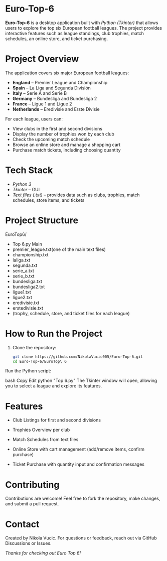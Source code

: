 # Euro-Top-6

**Euro-Top-6** is a desktop application built with *Python (Tkinter)* that allows users to explore the top six European football leagues. 
The project provides interactive features such as league standings, club trophies, match schedules, an online store, and ticket purchasing.

# Project Overview

The application covers six major European football leagues:

- **England** – Premier League and Championship  
- **Spain** – La Liga and Segunda División  
- **Italy** – Serie A and Serie B  
- **Germany** – Bundesliga and Bundesliga 2  
- **France** – Ligue 1 and Ligue 2  
- **Netherlands** – Eredivisie and Erste Divisie  

For each league, users can:
- View clubs in the first and second divisions  
- Display the number of trophies won by each club  
- Check the upcoming match schedule
- Browse an online store and manage a shopping cart  
- Purchase match tickets, including choosing quantity  

# Tech Stack

- *Python 3*  
- *Tkinter* – GUI
- *Text files (.txt)* – provides data such as clubs, trophies, match schedules, store items, and tickets  

# Project Structure

EuroTop6/
- Top 6.py Main
- premier_league.txt(one of the main text files)
- championship.txt
- laliga.txt
- segunda.txt
- serie_a.txt
- serie_b.txt
- bundesliga.txt
- bundesliga2.txt
- ligue1.txt
- ligue2.txt
- eredivisie.txt
- erstedivisie.txt
- (trophy, schedule, store, and ticket files for each league)

# How to Run the Project

1. Clone the repository:
   ```bash
   git clone https://github.com/NikolaVucic005/Euro-Top-6.git
   cd Euro-Top-6/EuroTop\ 6
Run the Python script:

bash
Copy
Edit
python "Top 6.py"
The Tkinter window will open, allowing you to select a league and explore its features.

# Features
- Club Listings for first and second divisions

- Trophies Overview per club

- Match Schedules from text files

- Online Store with cart management (add/remove items, confirm purchase)

- Ticket Purchase with quantity input and confirmation messages

# Contributing
Contributions are welcome! Feel free to fork the repository, make changes, and submit a pull request.

# Contact
Created by Nikola Vucic. For questions or feedback, reach out via GitHub Discussions or Issues.

*Thanks for checking out Euro Top 6!*
